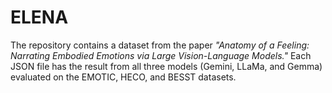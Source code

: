 # ELENA

The repository contains a dataset from the paper _"Anatomy of a Feeling: Narrating Embodied Emotions via Large Vision-Language Models."_ Each JSON file has the result from all three models (Gemini, LLaMa, and Gemma) evaluated on the EMOTIC, HECO, and BESST datasets. 

